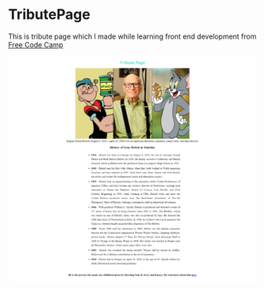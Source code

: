 # TributePage
This is tribute page which  I made while learning front end development from [Free Code Camp](https://www.freecodecamp.org/)


![Challenge 1](./images/completedTask.png "This is what I developed")
